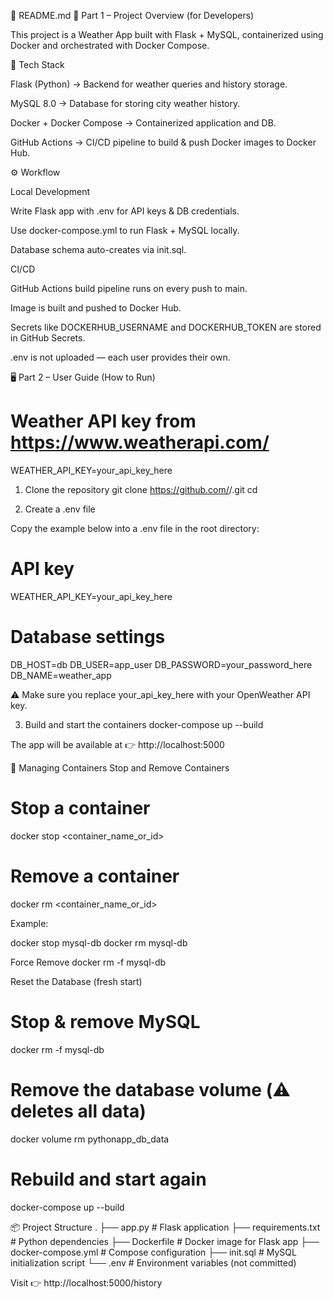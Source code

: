 📘 README.md
🚀 Part 1 – Project Overview (for Developers)

This project is a Weather App built with Flask + MySQL, containerized using Docker and orchestrated with Docker Compose.

🔧 Tech Stack

Flask (Python) → Backend for weather queries and history storage.

MySQL 8.0 → Database for storing city weather history.

Docker + Docker Compose → Containerized application and DB.

GitHub Actions → CI/CD pipeline to build & push Docker images to Docker Hub.

⚙️ Workflow

Local Development

Write Flask app with .env for API keys & DB credentials.

Use docker-compose.yml to run Flask + MySQL locally.

Database schema auto-creates via init.sql.

CI/CD

GitHub Actions build pipeline runs on every push to main.

Image is built and pushed to Docker Hub.

Secrets like DOCKERHUB_USERNAME and DOCKERHUB_TOKEN are stored in GitHub Secrets.

.env is not uploaded — each user provides their own.

🖥️ Part 2 – User Guide (How to Run)

# Weather API key from https://www.weatherapi.com/
WEATHER_API_KEY=your_api_key_here

1. Clone the repository
git clone https://github.com/<your-username>/<your-repo>.git
cd <your-repo>

2. Create a .env file

Copy the example below into a .env file in the root directory:

# API key
WEATHER_API_KEY=your_api_key_here

# Database settings
DB_HOST=db
DB_USER=app_user
DB_PASSWORD=your_password_here
DB_NAME=weather_app


⚠️ Make sure you replace your_api_key_here with your OpenWeather API key.

3. Build and start the containers
docker-compose up --build


The app will be available at 👉 http://localhost:5000

🐳 Managing Containers
Stop and Remove Containers
# Stop a container
docker stop <container_name_or_id>

# Remove a container
docker rm <container_name_or_id>


Example:

docker stop mysql-db
docker rm mysql-db

Force Remove
docker rm -f mysql-db

Reset the Database (fresh start)
# Stop & remove MySQL
docker rm -f mysql-db

# Remove the database volume (⚠️ deletes all data)
docker volume rm pythonapp_db_data

# Rebuild and start again
docker-compose up --build

📦 Project Structure
.
├── app.py               # Flask application
├── requirements.txt     # Python dependencies
├── Dockerfile           # Docker image for Flask app
├── docker-compose.yml   # Compose configuration
├── init.sql             # MySQL initialization script
└── .env                 # Environment variables (not committed)

Visit 👉 http://localhost:5000/history



